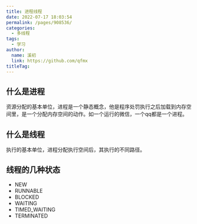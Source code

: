 ```yaml
---
title: 进程线程
date: 2022-07-17 18:03:54
permalink: /pages/908536/
categories: 
  - 多线程
tags:
  - 学习
author: 
  name: 溪初
  link: https://github.com/qfmx
titleTag: 
---
```

## 什么是进程
资源分配的基本单位，进程是一个静态概念，他是程序处罚执行之后加载到内存空间里，是一个分配内存空间的动作。如一个运行的微信，一个qq都是一个进程。

## 什么是线程
执行的基本单位，进程分配执行空间后，其执行的不同路径。

## 线程的几种状态
- NEW
- RUNNABLE
- BLOCKED
- WAITING
- TIMED_WAITING
- TERMINATED